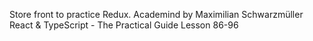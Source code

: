 Store front to practice Redux.
Academind by Maximilian Schwarzmüller
React & TypeScript - The Practical Guide
Lesson 86-96
